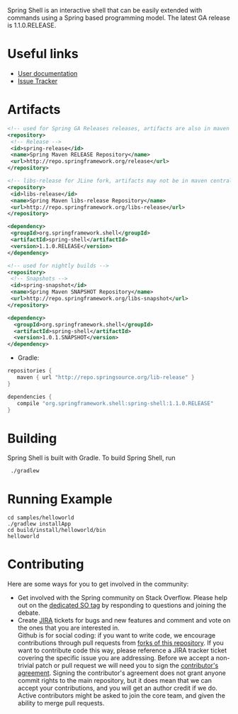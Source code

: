 Spring Shell is an interactive shell that can be easily extended with commands using a Spring based programming model.  The latest GA release is 1.1.0.RELEASE.

# Useful links

* [User documentation](http://static.springsource.org/spring-shell/docs/current/reference/)
* [Issue Tracker](https://jira.spring.io/browse/SHL)

# Artifacts

~~~~~ xml
<!-- used for Spring GA Releases releases, artifacts are also in maven central -->
<repository>
 <!-- Release -->
 <id>spring-release</id>
 <name>Spring Maven RELEASE Repository</name>
 <url>http://repo.springframework.org/release</url>
</repository>

<!-- libs-release for JLine fork, artifacts may not be in maven central -->
<repository>
 <id>libs-release</id>
 <name>Spring Maven libs-release Repository</name>
 <url>http://repo.springframework.org/libs-release</url>
</repository>

<dependency>
 <groupId>org.springframework.shell</groupId>
 <artifactId>spring-shell</artifactId>
 <version>1.1.0.RELEASE</version>
</dependency> 

<!-- used for nightly builds -->
<repository>
 <!-- Snapshots -->
 <id>spring-snapshot</id>
 <name>Spring Maven SNAPSHOT Repository</name>
 <url>http://repo.springframework.org/libs-snapshot</url>
</repository>

<dependency>
  <groupId>org.springframework.shell</groupId>
  <artifactId>spring-shell</artifactId>
  <version>1.0.1.SNAPSHOT</version>
</dependency> 

~~~~~

* Gradle: 

~~~~~ groovy
repositories {
   maven { url "http://repo.springsource.org/lib-release" }
}

dependencies {
   compile "org.springframework.shell:spring-shell:1.1.0.RELEASE"
}
~~~~~


# Building
Spring Shell is built with Gradle. To build Spring Shell, run

     ./gradlew 
     
# Running Example

    cd samples/helloworld
    ./gradlew installApp
    cd build/install/helloworld/bin
    helloworld
    
     
# Contributing

Here are some ways for you to get involved in the community:

* Get involved with the Spring community on Stack Overflow. Please help out on the [dedicated SO tag](http://stackoverflow.com/questions/tagged/spring-shell) by responding to questions and joining the debate.
* Create [JIRA](https://jira.spring.io/browse/SHL) tickets for bugs and new features and comment and vote on the ones that you are interested in.  
Github is for social coding: if you want to write code, we encourage contributions through pull requests from [forks of this repository](http://help.github.com/forking/). If you want to contribute code this way, please reference a JIRA tracker ticket covering the specific issue you are addressing. Before we accept a non-trivial patch or pull request we will need you to sign the [contributor's agreement](https://support.springsource.com/spring_committer_signup).  Signing the contributor's agreement does not grant anyone commit rights to the main repository, but it does mean that we can accept your contributions, and you will get an author credit if we do.  Active contributors might be asked to join the core team, and given the ability to merge pull requests.
